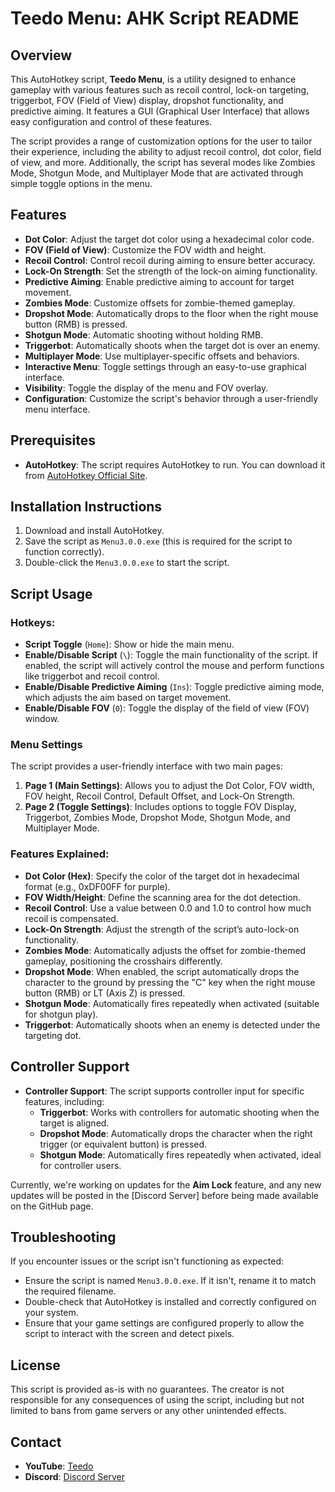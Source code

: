 # Teedo Menu: AHK Script README

## Overview
This AutoHotkey script, **Teedo Menu**, is a utility designed to enhance gameplay with various features such as recoil control, lock-on targeting, triggerbot, FOV (Field of View) display, dropshot functionality, and predictive aiming. It features a GUI (Graphical User Interface) that allows easy configuration and control of these features.

The script provides a range of customization options for the user to tailor their experience, including the ability to adjust recoil control, dot color, field of view, and more. Additionally, the script has several modes like Zombies Mode, Shotgun Mode, and Multiplayer Mode that are activated through simple toggle options in the menu.

## Features
- **Dot Color**: Adjust the target dot color using a hexadecimal color code.
- **FOV (Field of View)**: Customize the FOV width and height.
- **Recoil Control**: Control recoil during aiming to ensure better accuracy.
- **Lock-On Strength**: Set the strength of the lock-on aiming functionality.
- **Predictive Aiming**: Enable predictive aiming to account for target movement.
- **Zombies Mode**: Customize offsets for zombie-themed gameplay.
- **Dropshot Mode**: Automatically drops to the floor when the right mouse button (RMB) is pressed.
- **Shotgun Mode**: Automatic shooting without holding RMB.
- **Triggerbot**: Automatically shoots when the target dot is over an enemy.
- **Multiplayer Mode**: Use multiplayer-specific offsets and behaviors.
- **Interactive Menu**: Toggle settings through an easy-to-use graphical interface.
- **Visibility**: Toggle the display of the menu and FOV overlay.
- **Configuration**: Customize the script's behavior through a user-friendly menu interface.

## Prerequisites
- **AutoHotkey**: The script requires AutoHotkey to run. You can download it from [AutoHotkey Official Site](https://www.autohotkey.com/).

## Installation Instructions
1. Download and install AutoHotkey.
2. Save the script as `Menu3.0.0.exe` (this is required for the script to function correctly).
3. Double-click the `Menu3.0.0.exe` to start the script.

## Script Usage
### Hotkeys:
- **Script Toggle** (`Home`): Show or hide the main menu.
- **Enable/Disable Script** (`\`): Toggle the main functionality of the script. If enabled, the script will actively control the mouse and perform functions like triggerbot and recoil control.
- **Enable/Disable Predictive Aiming** (`Ins`): Toggle predictive aiming mode, which adjusts the aim based on target movement.
- **Enable/Disable FOV** (`0`): Toggle the display of the field of view (FOV) window.

### Menu Settings
The script provides a user-friendly interface with two main pages:

1. **Page 1 (Main Settings)**: Allows you to adjust the Dot Color, FOV width, FOV height, Recoil Control, Default Offset, and Lock-On Strength.
2. **Page 2 (Toggle Settings)**: Includes options to toggle FOV Display, Triggerbot, Zombies Mode, Dropshot Mode, Shotgun Mode, and Multiplayer Mode.

### Features Explained:
- **Dot Color (Hex)**: Specify the color of the target dot in hexadecimal format (e.g., 0xDF00FF for purple).
- **FOV Width/Height**: Define the scanning area for the dot detection.
- **Recoil Control**: Use a value between 0.0 and 1.0 to control how much recoil is compensated.
- **Lock-On Strength**: Adjust the strength of the script’s auto-lock-on functionality.
- **Zombies Mode**: Automatically adjusts the offset for zombie-themed gameplay, positioning the crosshairs differently.
- **Dropshot Mode**: When enabled, the script automatically drops the character to the ground by pressing the "C" key when the right mouse button (RMB) or LT (Axis Z) is pressed.
- **Shotgun Mode**: Automatically fires repeatedly when activated (suitable for shotgun play).
- **Triggerbot**: Automatically shoots when an enemy is detected under the targeting dot.

## Controller Support

- **Controller Support**: The script supports controller input for specific features, including:
  - **Triggerbot**: Works with controllers for automatic shooting when the target is aligned.
  - **Dropshot Mode**: Automatically drops the character when the right trigger (or equivalent button) is pressed.
  - **Shotgun Mode**: Automatically fires repeatedly when activated, ideal for controller users.

Currently, we're working on updates for the **Aim Lock** feature, and any new updates will be posted in the [Discord Server] before being made available on the GitHub page.


## Troubleshooting
If you encounter issues or the script isn't functioning as expected:

- Ensure the script is named `Menu3.0.0.exe`. If it isn't, rename it to match the required filename.
- Double-check that AutoHotkey is installed and correctly configured on your system.
- Ensure that your game settings are configured properly to allow the script to interact with the screen and detect pixels.

## License
This script is provided as-is with no guarantees. The creator is not responsible for any consequences of using the script, including but not limited to bans from game servers or any other unintended effects.

## Contact
- **YouTube**: [Teedo](https://youtube.com/qwoah)
- **Discord**: [Discord Server](https://dsc.gg/143x)
